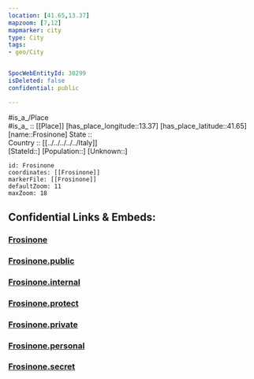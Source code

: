 ```yaml
---
location: [41.65,13.37] 
mapzoom: [7,12] 
mapmarker: city 
type: City
tags:
- geo/City


SpocWebEntityId: 30299
isDeleted: false
confidential: public

---
```

#is_a_/Place  
#is_a_ :: [[Place]] 
[has_place_longitude::13.37] 
[has_place_latitude::41.65] 
[name::Frosinone] 
State ::  
Country :: [[../../../../../Italy]]  
[StateId::] 
[Population::] 
[Unknown::] 


```leaflet
id: Frosinone
coordinates: [[Frosinone]] 
markerFile: [[Frosinone]] 
defaultZoom: 11 
maxZoom: 18
```


## Confidential Links & Embeds: 

### [Frosinone](/_Standards/Earth/Continent/Europe/Europe~South/Italy/regions~Italy/Lazio/Frosinone.Province/City/Frosinone.md) 

### [Frosinone.public](/_public/Earth/Continent/Europe/Europe~South/Italy/regions~Italy/Lazio/Frosinone.Province/City/Frosinone.public.md) 

### [Frosinone.internal](/_internal/Earth/Continent/Europe/Europe~South/Italy/regions~Italy/Lazio/Frosinone.Province/City/Frosinone.internal.md) 

### [Frosinone.protect](/_protect/Earth/Continent/Europe/Europe~South/Italy/regions~Italy/Lazio/Frosinone.Province/City/Frosinone.protect.md) 

### [Frosinone.private](/_private/Earth/Continent/Europe/Europe~South/Italy/regions~Italy/Lazio/Frosinone.Province/City/Frosinone.private.md) 

### [Frosinone.personal](/_personal/Earth/Continent/Europe/Europe~South/Italy/regions~Italy/Lazio/Frosinone.Province/City/Frosinone.personal.md) 

### [Frosinone.secret](/_secret/Earth/Continent/Europe/Europe~South/Italy/regions~Italy/Lazio/Frosinone.Province/City/Frosinone.secret.md)

